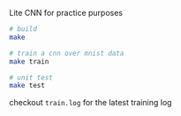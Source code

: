 Lite CNN for practice purposes

```bash
# build
make

# train a cnn over mnist data
make train

# unit test
make test
```

checkout `train.log` for the latest training log
